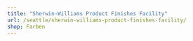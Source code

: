 ```yaml
---
title: "Sherwin-Williams Product Finishes Facility"
url: /seattle/sherwin-williams-product-finishes-facility/
shop: Farben
---
```

